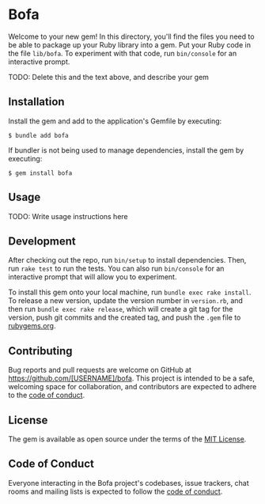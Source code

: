 # Bofa

Welcome to your new gem! In this directory, you'll find the files you need to be able to package up your Ruby library into a gem. Put your Ruby code in the file `lib/bofa`. To experiment with that code, run `bin/console` for an interactive prompt.

TODO: Delete this and the text above, and describe your gem

## Installation

Install the gem and add to the application's Gemfile by executing:

    $ bundle add bofa

If bundler is not being used to manage dependencies, install the gem by executing:

    $ gem install bofa

## Usage

TODO: Write usage instructions here

## Development

After checking out the repo, run `bin/setup` to install dependencies. Then, run `rake test` to run the tests. You can also run `bin/console` for an interactive prompt that will allow you to experiment.

To install this gem onto your local machine, run `bundle exec rake install`. To release a new version, update the version number in `version.rb`, and then run `bundle exec rake release`, which will create a git tag for the version, push git commits and the created tag, and push the `.gem` file to [rubygems.org](https://rubygems.org).

## Contributing

Bug reports and pull requests are welcome on GitHub at https://github.com/[USERNAME]/bofa. This project is intended to be a safe, welcoming space for collaboration, and contributors are expected to adhere to the [code of conduct](https://github.com/[USERNAME]/bofa/blob/main/CODE_OF_CONDUCT.md).

## License

The gem is available as open source under the terms of the [MIT License](https://opensource.org/licenses/MIT).

## Code of Conduct

Everyone interacting in the Bofa project's codebases, issue trackers, chat rooms and mailing lists is expected to follow the [code of conduct](https://github.com/[USERNAME]/bofa/blob/main/CODE_OF_CONDUCT.md).
